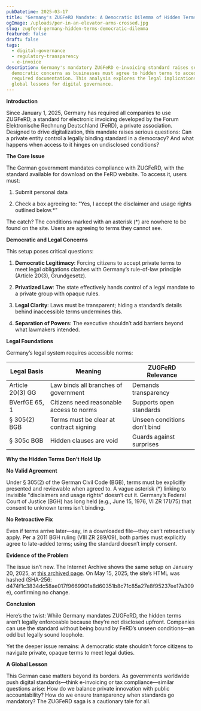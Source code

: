 ```yaml
---
pubDatetime: 2025-03-17
title: "Germany's ZUGFeRD Mandate: A Democratic Dilemma of Hidden Terms"
ogImage: /uploads/per-in-an-elevator-arms-crossed.jpg
slug: zugferd-germany-hidden-terms-democratic-dilemma
featured: false
draft: false
tags:
  - digital-governance
  - regulatory-transparency
  - e-invoice
description: Germany's mandatory ZUGFeRD e-invoicing standard raises serious
  democratic concerns as businesses must agree to hidden terms to access legally
  required documentation. This analysis explores the legal implications and
  global lessons for digital governance.
---
```

**Introduction**

Since January 1, 2025, Germany has required all companies to use ZUGFeRD, a standard for electronic invoicing developed by the Forum Elektronische Rechnung Deutschland (FeRD), a private association. Designed to drive digitalization, this mandate raises serious questions: Can a private entity control a legally binding standard in a democracy? And what happens when access to it hinges on undisclosed conditions?

**The Core Issue**

The German government mandates compliance with ZUGFeRD, with the standard available for download on the FeRD website. To access it, users must:

1.  Submit personal data
    
2.  Check a box agreeing to: "Yes, I accept the disclaimer and usage rights outlined below.\*"
    

The catch? The conditions marked with an asterisk (\*) are nowhere to be found on the site. Users are agreeing to terms they cannot see.

**Democratic and Legal Concerns**

This setup poses critical questions:

1.  **Democratic Legitimacy**: Forcing citizens to accept private terms to meet legal obligations clashes with Germany’s rule-of-law principle (Article 20(3), Grundgesetz).
    
2.  **Privatized Law**: The state effectively hands control of a legal mandate to a private group with opaque rules.
    
3.  **Legal Clarity**: Laws must be transparent; hiding a standard’s details behind inaccessible terms undermines this.
    
4.  **Separation of Powers**: The executive shouldn’t add barriers beyond what lawmakers intended.
    

**Legal Foundations**

Germany’s legal system requires accessible norms:

| **Legal Basis** | **Meaning** | **ZUGFeRD Relevance** |
| --- | --- | --- |
| Article 20(3) GG | Law binds all branches of government | Demands transparency |
| BVerfGE 65, 1 | Citizens need reasonable access to norms | Supports open standards |
| § 305(2) BGB | Terms must be clear at contract signing | Unseen conditions don’t bind |
| § 305c BGB | Hidden clauses are void | Guards against surprises |

**Why the Hidden Terms Don’t Hold Up**

**No Valid Agreement**

Under § 305(2) of the German Civil Code (BGB), terms must be explicitly presented and reviewable when agreed to. A vague asterisk (\*) linking to invisible "disclaimers and usage rights" doesn’t cut it. Germany’s Federal Court of Justice (BGH) has long held (e.g., June 15, 1976, VI ZR 171/75) that consent to unknown terms isn’t binding.

**No Retroactive Fix**

Even if terms arrive later—say, in a downloaded file—they can’t retroactively apply. Per a 2011 BGH ruling (VIII ZR 289/09), both parties must explicitly agree to late-added terms; using the standard doesn’t imply consent.

**Evidence of the Problem**

The issue isn’t new. The Internet Archive shows the same setup on January 20, 2025, at [this archived page](https://web.archive.org/web/20250120113553/https://www.ferd-net.de/publikationen-produkte/publikationen/detailseite/zugferd-232-english). On May 15, 2025, the site’s HTML was hashed (SHA-256: d474f1c3834dc58ae017f9669901a8d60351b8c71c85a27e8f95237ee17a309e), confirming no change.

**Conclusion**

Here’s the twist: While Germany mandates ZUGFeRD, the hidden terms aren’t legally enforceable because they’re not disclosed upfront. Companies can use the standard without being bound by FeRD’s unseen conditions—an odd but legally sound loophole.

Yet the deeper issue remains: A democratic state shouldn’t force citizens to navigate private, opaque terms to meet legal duties.

**A Global Lesson**

This German case matters beyond its borders. As governments worldwide push digital standards—think e-invoicing or tax compliance—similar questions arise: How do we balance private innovation with public accountability? How do we ensure transparency when standards go mandatory? The ZUGFeRD saga is a cautionary tale for all.
